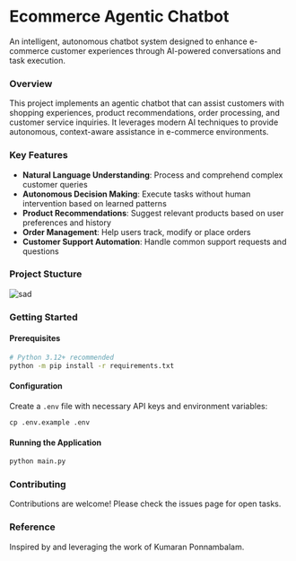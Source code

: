 # Ecommerce Agentic Chatbot

An intelligent, autonomous chatbot system designed to enhance e-commerce customer experiences through AI-powered conversations and task execution.

### Overview

This project implements an agentic chatbot that can assist customers with shopping experiences, product recommendations, order processing, and customer service inquiries. It leverages modern AI techniques to provide autonomous, context-aware assistance in e-commerce environments.

### Key Features

- **Natural Language Understanding**: Process and comprehend complex customer queries
- **Autonomous Decision Making**: Execute tasks without human intervention based on learned patterns
- **Product Recommendations**: Suggest relevant products based on user preferences and history
- **Order Management**: Help users track, modify or place orders
- **Customer Support Automation**: Handle common support requests and questions

### Project Stucture

![sad](./images/flow.gif)

### Getting Started

#### Prerequisites

```bash
# Python 3.12+ recommended
python -m pip install -r requirements.txt
```

#### Configuration

Create a `.env` file with necessary API keys and environment variables:

```
cp .env.example .env
```

#### Running the Application

```bash
python main.py
```

### Contributing

Contributions are welcome! Please check the issues page for open tasks.

### Reference

Inspired by and leveraging the work of Kumaran Ponnambalam.
